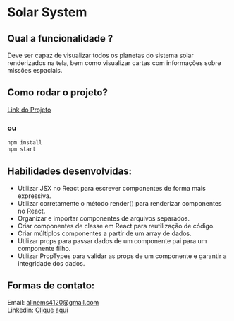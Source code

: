 # Solar System

## Qual a funcionalidade ?
Deve ser capaz de visualizar todos os planetas do sistema solar renderizados na tela, bem como visualizar cartas com informações sobre missões espaciais.

## Como rodar o projeto?
<a href="https://https://aline-ms-solar-system.surge.sh//" target="_blank">Link do Projeto</a>
### ou
```bash
npm install
npm start
```

## Habilidades desenvolvidas:
- Utilizar JSX no React para escrever componentes de forma mais expressiva.
- Utilizar corretamente o método render() para renderizar componentes no React.
- Organizar e importar componentes de arquivos separados.
- Criar componentes de classe em React para reutilização de código.
- Criar múltiplos componentes a partir de um array de dados.
- Utilizar props para passar dados de um componente pai para um componente filho.
- Utilizar PropTypes para validar as props de um componente e garantir a integridade dos dados.

## Formas de contato:
Email: alinems4120@gmail.com <br>
Linkedin: <a href="https://www.linkedin.com/in/alinemourasantos-dev/" target="_blank">Clique aqui</a>
